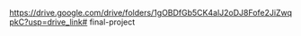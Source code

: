 https://drive.google.com/drive/folders/1gOBDfGb5CK4alJ2oDJ8Fofe2JiZwqpkC?usp=drive_link# final-project

